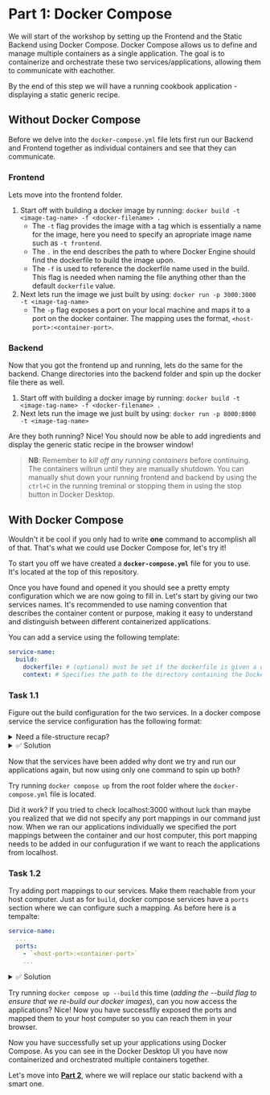 # Part 1: Docker Compose

We will start of the workshop by setting up the Frontend and the Static Backend using Docker Compose. Docker Compose allows us to define and manage multiple containers as a single application. The goal is to containerize and orchestrate these two services/applications, allowing them to communicate with eachother.

By the end of this step we will have a running cookbook application - displaying a static generic recipe.

## Without Docker Compose

Before we delve into the `docker-compose.yml` file lets first run our Backend and Frontend together as individual containers and see that they can communicate.

### Frontend

Lets move into the frontend folder.

1. Start off with building a docker image by running: `docker build -t <image-tag-name> -f <docker-filename> .`
   - The `-t` flag provides the image with a tag which is essentially a name for the image, here you need to specify an apropriate image name such as `-t frontend`.
   - The `.` in the end describes the path to where Docker Engine should find the dockerfile to build the image upon.
   - The `-f` is used to reference the dockerfile name used in the build. This flag is needed when naming the file anything other than the default `dockerfile` value.
2. Next lets run the image we just built by using: `docker run -p 3000:3000 -t <image-tag-name>`
   - The `-p` flag exposes a port on your local machine and maps it to a port on the docker container. The mapping uses the format, `<host-port>:<container-port>`.

### Backend

Now that you got the frontend up and running, lets do the same for the backend. Change directories into the backend folder and spin up the docker file there as well.

1. Start off with building a docker image by running: `docker build -t <image-tag-name> -f <docker-filename> .`
2. Next lets run the image we just built by using: `docker run -p 8000:8000 -t <image-tag-name>`

Are they both running? Nice! You should now be able to add ingredients and display the generic static recipe in the browser window!

> **NB**: Remember to _kill off any running containers_ before continuing. The containers willrun until they are manually shutdown. You can manually shut down your running frontend and backend by using the `ctrl+C` in the running treminal or stopping them in using the stop button in Docker Desktop.

## With Docker Compose

Wouldn't it be cool if you only had to write **one** command to accomplish all of that. That's what we could use Docker Compose for, let's try it!

To start you off we have created a **`docker-compose.yml`** file for you to use. It's located at the top of this repository.

Once you have found and opened it you should see a pretty empty configuration which we are now going to fill in. Let's start by giving our two services names. It's recommended to use naming convention that describes the container content or purpose, making it easy to understand and distinguish between different containerized applications.

You can add a service using the following template:

```yml
service-name:
  build:
    dockerfile: # (optional) must be set if the dockerfile is given a different value than the default name 'Dockerfile'.
    context: # Specifies the path to the directory containing the Dockerfile and the build context.
```

### Task 1.1

Figure out the build configuration for the two services. In a docker compose service the service configuration has the following format:

<details>
<summary>Need a file-structure recap? </summary>
We have the following folder structure to work with, where the applications each have configured docker files in their respective root folders:

```
 root/
    docker-compose.yml
    applications/
        frontend/
        backend/
        backend-openai/
```

</details>

<details>
<summary>✅ Solution</summary>
For the frontend service the context and dockerfile should be:

```yml
build:
  dockerfile: dockerfile
  context: applications/frontend/
```

Similarly the backend build configuration should be:

```yml
build:
  dockerfile: backend.dockerfile
  context: applications/backend/
```

</details>

Now that the services have been added why dont we try and run our applications again, but now using only one command to spin up both?

Try running `docker compose up` from the root folder where the `docker-compose.yml` file is located.

Did it work? If you tried to check localhost:3000 without luck than maybe you realized that we did not specify any port mappings in our command just now. When we ran our applications individually we specified the port mappings between the container and our host computer, this port mapping needs to be added in our confuguration if we want to reach the applications from localhost.

### Task 1.2

Try adding port mappings to our services. Make them reachable from your host computer. Just as for `build`, docker compose services have a `ports` section where we can configure such a mapping. As before here is a tempalte:

```yml
service-name:
  ...
  ports:
    - `<host-port>:<container-port>`
    ...
```

<details>
<summary>✅ Solution</summary>
At the end of this task you should have a `docker-compose.yml` file that looks like this:

```yml
version: "3"
services:
  codepub-backend:
    build:
      dockerfile: backend.dockerfile
      context: applications/backend/
    ports:
      - "8000:8000"
  codepub-frontend:
    build:
      dockerfile: dockerfile
      context: applications/frontend/
    ports:
      - "3000:3000"
```

</details>

Try running `docker compose up --build` this time (_adding the --build flag to ensure that we re-build our docker images_), can you now access the applications? Nice! Now you have successflly exposed the ports and mapped them to your host computer so you can reach them in your browser.

Now you have successfully set up your applications using Docker Compose. As you can see in the Docker Desktop UI you have now containerized and orchestrated multiple containers together.

Let's move into **[Part 2](../02-replace-backend/README.md)**, where we will replace our static backend with a smart one.
